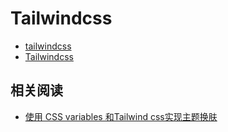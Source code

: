 # Tailwindcss

- [tailwindcss](https://tailwindcss.com/)
- [Tailwindcss](https://www.tailwindcss.cn)

## 相关阅读

- [使用 CSS variables 和Tailwind css实现主题换肤](https://developer.aliyun.com/article/974378)
